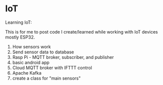 # IoT
Learning IoT:

This is for me to post code I create/learned while working with IoT devices mostly ESP32.

1. How sensors work
2. Send sensor data to database
3. Rasp Pi - MQTT broker, subscriber, and publisher
4. basic android app
5. Cloud MQTT broker with IFTTT control
6. Apache Kafka
7. create a class for "main sensors"
